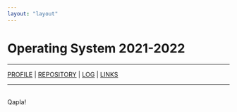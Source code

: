 ```yaml
---
layout: "layout"
---
```


# Operating System 2021-2022
---
[PROFILE](https://github.com/mahdiwafi) | [REPOSITORY](https://github.com/mahdiwafi/os212) | [LOG](TXT/mylog.txt) | [LINKS](LINKS/)


---
<br>
Qapla!
